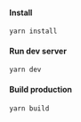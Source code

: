#### Install

```
yarn install
```

#### Run dev server

```
yarn dev
```

#### Build production

```
yarn build
```
